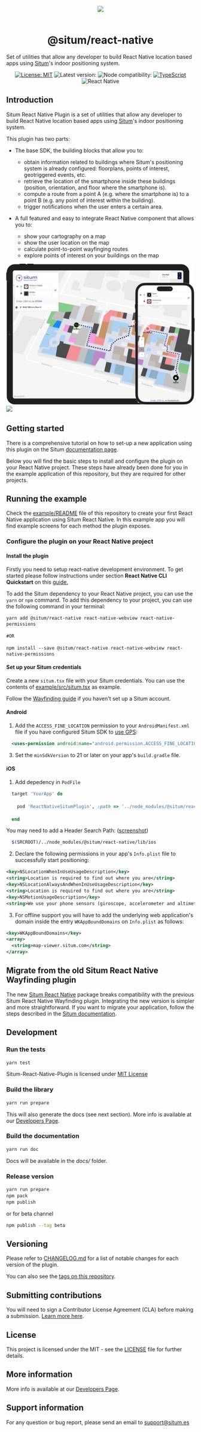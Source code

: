<p align="center"> <img width="233" src="https://situm.com/wp-content/themes/situm/img/logo-situm.svg" style="margin-bottom:1rem" /> <h1 align="center">@situm/react-native</h1> </p>

<p align="center" style="text-align:center">

Set of utilities that allow any developer to build React Native location based apps using [Situm](https://www.situm.com/)'s indoor positioning system.

</p>

<div align="center" style="text-align:center">

[![License: MIT](https://img.shields.io/badge/License-MIT-blue.svg)](https://opensource.org/licenses/MIT)
![Latest version:](https://img.shields.io/npm/v/@situm/sdk-js/latest)
![Node compatibility:](https://img.shields.io/node/v/@situm/sdk-js)
[![TypeScript](https://badges.frapsoft.com/typescript/code/typescript.svg?v=101)](https://github.com/ellerbrock/typescript-badges/)
![React Native](https://img.shields.io/badge/react--native%40lastest-0.68.2-blueviolet)

</div>

## Introduction

Situm React Native Plugin is a set of utilities that allow any developer to build React Native location based apps using [Situm](https://www.situm.com/)'s indoor positioning system.

This plugin has two parts:

-   The base SDK, the building blocks that allow you to:

    -   obtain information related to buildings where Situm's positioning system is already configured: floorplans, points of interest, geotriggered events, etc.
    -   retrieve the location of the smartphone inside these buildings (position, orientation, and floor where the smartphone is).
    -   compute a route from a point A (e.g. where the smartphone is) to a point B (e.g. any point of interest within the building).
    -   trigger notifications when the user enters a certain area.

-   A full featured and easy to integrate React Native component that allows you to:
    -   show your cartography on a map
    -   show the user location on the map
    -   calculate point-to-point wayfinging routes
    -   explore points of interest on your buildings on the map

![Preview of WYF module](./docs/assets/preview.png)
![](../../docs/assets/preview.png)

<!-- ## Table of contents

- [Setup your account](#setup-your-account)
- [Installing pre-requisites](#installing-pre-requisites)
- [Using the Plugin](#using-the-plugin)
  - [Getting Started](#getting-started)
  - [Accessing plugin object](#accessing-plugin-object)
  - [Methods](#methods)
- [Submitting Contributions](#submitting-contributions)
- [License](#license)
- [More information](#more-information)
- [Support information](#support-information) -->

## Getting started

There is a comprehensive tutorial on how to set-up a new application using this plugin on the Situm [documentation page](https://situm.com/docs/a-basic-react-native-app/).

Below you will find the basic steps to install and configure the plugin on your React Native project. These steps have already been done for you in the example application of this repository, but they are required for other projects.

## Running the example

Check the [example/README](./example/README.md) file of this repository to create your first React Native application using Situm React Native. In this example app you will find example screens for each method the plugin exposes.

### Configure the plugin on your React Native project

#### Install the plugin

Firstly you need to setup react-native development environment. To get started please follow instructions under section **React Native CLI Quickstart** on this [guide.](https://reactnative.dev/docs/environment-setup)

To add the Situm dependency to your React Native project, you can use the `yarn` or `npm` command. To add this dependency to your project, you can use the following command in your terminal:

```shell
yarn add @situm/react-native react-native-webview react-native-permissions

#OR

npm install --save @situm/react-native react-native-webview react-native-permissions
```

#### Set up your Situm credentials

Create a new `situm.tsx` file with your Situm credentials. You can use the contents of [example/src/situm.tsx](./example/src/situm.tsx) as example.

Follow the [Wayfinding guide](https://situm.com/docs/first-steps-for-wayfinding/) if you haven't set
up a Situm account.

#### Android

1. Add the `ACCESS_FINE_LOCATION` permission to your `AndroidManifest.xml` file if you have configured Situm SDK to [use GPS](<https://developers.situm.com/sdk_documentation/android/javadoc/latest/es/situm/sdk/location/locationrequest#useGps()>):

```xml
  <uses-permission android:name="android.permission.ACCESS_FINE_LOCATION" />
```

3. Set the `minSdkVersion` to 21 or later on your app's `build.gradle` file.

#### iOS

1. Add depedency in `PodFile`

```ruby
  target 'YourApp' do

    pod 'ReactNativeSitumPlugin', :path => '../node_modules/@situm/react-native/ReactNativeSitumPlugin.podspec'

  end
```

You may need to add a Header Search Path: ([screenshot](https://reactnative.dev/docs/linking-libraries-ios.html#step-3))

```bash
  $(SRCROOT)/../node_modules/@situm/react-native/lib/ios
```

2. Declare the following permissions in your app's `Info.plist` file to successfully start positioning:

```xml
<key>NSLocationWhenInUseUsageDescription</key>
<string>Location is required to find out where you are</string>
<key>NSLocationAlwaysAndWhenInUseUsageDescription</key>
<string>Location is required to find out where you are</string>
<key>NSMotionUsageDescription</key>
<string>We use your phone sensors (giroscope, accelerometer and altimeter) to improve location quality</string>
```

3. For offline support you will have to add the underlying web application's domain inside the entry `WKAppBoundDomains` on `Info.plist` as follows:

```xml
<key>WKAppBoundDomains</key>
<array>
  <string>map-viewer.situm.com</string>
</array>
```

## Migrate from the old Situm React Native Wayfinding plugin

The new [Situm React Native](https://www.npmjs.com/package/@situm/react-native) package breaks compatibility with the previous Situm React Native Wayfinding plugin. Integrating the new version is simpler and more straightforward. If you want to migrate your application, follow the steps described in the [Situm documentation](https://situm.com/docs/react-native-wayfinding-migration-guide).

## Development

### Run the tests

```bash
yarn test
```

Situm-React-Native-Plugin is licensed under [MIT License](https://opensource.org/licenses/MIT)

### Build the library

```bash
yarn run prepare
```

This will also generate the docs (see next section). More info is available at our [Developers Page](http://developers.situm.com/pages/mobile/react-native/).

### Build the documentation

```bash
yarn run doc
```

Docs will be available in the _docs/_ folder.

### Release version

```bash
yarn run prepare
npm pack
npm publish
```

or for beta channel

```bash
npm publish --tag beta
```

## Versioning

Please refer to [CHANGELOG.md](./CHANGELOG.md) for a list of notable changes for each version of the plugin.

You can also see the [tags on this repository](https://github.com/situmtech/situm-react-native/tags).

## Submitting contributions

You will need to sign a Contributor License Agreement (CLA) before making a submission. [Learn more here](https://situm.com/contributions/).

## License

This project is licensed under the MIT - see the [LICENSE](./LICENSE) file for further details.

## More information

More info is available at our [Developers Page](https://situm.com/docs/01-introduction/).

## Support information

For any question or bug report, please send an email to [support@situm.es](mailto:support@situm.es)

